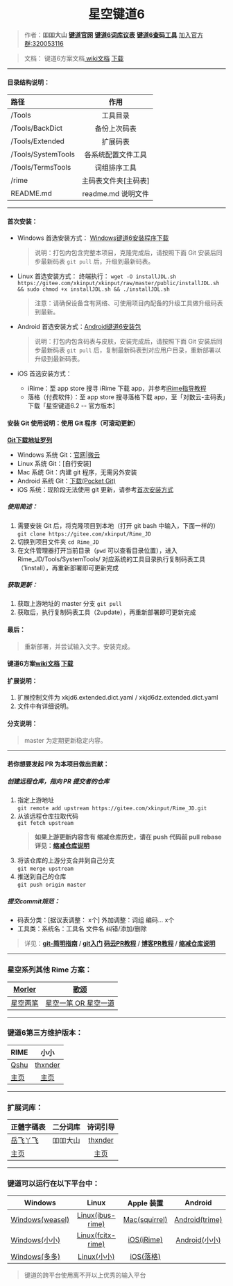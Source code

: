 <h1 align="center">星空键道6</h1>

>作者：**吅吅大山** [**键道官网**][904]  [**键道6词库议表**][916]  [**键道6查码工具**][917]  [加入官方群:320053116][903]

>文档： 键道6方案文档[ wiki文档][921] [下载][920]
---
#### 目录结构说明：

| 路径 | 作用 |
| :-------------|:-------------: |
| /Tools | 工具目录 |
| /Tools/BackDict | 备份上次码表 |
| /Tools/Extended | 扩展码表 |
| /Tools/SystemTools | 各系统配置文件工具 |
| /Tools/TermsTools | 词组排序工具 |
| /rime | 主码表文件夹[主码表] |
| README.md | readme.md 说明文件 |

---

#### 首次安装：
  * Windows 首选安装方式： [Windows键道6安装程序下载][922]  
    > 说明：打包内包含完整本项目，克隆完成后，请按照下面 Git 安装后同步最新码表 `git pull` 后，升级到最新码表。

  * Linux 首选安装方式： 
    终端执行：
    `wget -O installJDL.sh https://gitee.com/xkinput/xkinput/raw/master/public/installJDL.sh && sudo chmod +x installJDL.sh && ./installJDL.sh`

    > 注意：请确保设备含有网络、可使用项目内配备的升级工具做升级码表到最新。

  * Android 首选安装方式：[Android键道6安装包][915]
    > 说明：打包内包含码表与皮肤，安装完成后，请按照下面 Git 安装后同步最新码表 `git pull` 后，复制最新码表到对应用户目录，重新部署以升级到最新码表。
    <a name="ios-install"></a>
  * iOS 首选安装方式：
    - iRime：至 app store 搜寻 iRime 下载 app，并参考[iRime指导教程][913]
    - 落格（付费软件）：至 app store 搜寻落格下载 app，至「对数云-主码表」下载「星空键道6.2 -- 官方版本]

#### 安装 Git 使用说明：使用 Git 程序（可滚动更新）

 **[Git下载地址罗列][918]**

 * Windows 系统 Git：[官网][905]|[微云][912]
 * Linux 系统 Git：[自行安装]
 * Mac 系统 Git：内建 git 程序，无需另外安装
 * Android 系统 Git：[下载(Pocket Git)][910]
 * iOS 系统：现阶段无法使用 git 更新，请参考[首次安装方式](#ios-install)

##### 使用简述：
1. 需要安装 Git 后，将克隆项目到本地（打开 git bash 中输入，下面一样的）
`git clone https://gitee.com/xkinput/Rime_JD`
2. 切换到项目文件夹
`cd Rime_JD`
3. 在文件管理器打开当前目录（`pwd` 可以查看目录位置），进入 Rime_JD/Tools/SystemTools/ 对应系统的工具目录执行复制码表工具（1install），再重新部署即可更新完成

##### 获取更新：
1. 获取上游地址的 master 分支
`git pull`
2. 获取后，执行复制码表工具（2update），再重新部署即可更新完成

#### 最后：
> 重新部署，并尝试输入文字。安装完成。

#### 键道6方案[wiki文档][921] [下载][920]

#### 扩展说明：
1. 扩展控制文件为 xkjd6.extended.dict.yaml / xkjd6dz.extended.dict.yaml
2. 文件中有详细说明。

#### 分支说明：
> master 为定期更新稳定内容。

---
#### 若你想要发起 PR 为本项目做出贡献：

##### 创建远程仓库，指向 PR 提交者的仓库
1. 指定上游地址  
    `git remote add upstream https://gitee.com/xkinput/Rime_JD.git`
2. 从该远程仓库拉取代码  
    `git fetch upstream`
    > **如果上游更新内容含有 缩减仓库历史，请在 push 代码前 pull rebase  
    > 详见：[缩减仓库说明][908]**
3. 将该仓库的上游分支合并到自己分支  
    `git merge upstream`
4. 推送到自己的仓库  
    `git push origin master`

##### 提交commit规范：
* 码表分类：[据议表调整： x个] 外加调整：词组 编码... x个
* 工具类：系统名：工具名 文件名 纠错/添加/删除

> 详见：**[git-简明指南][909] / [git入门][919] [码云PR教程][907] / [博客PR教程][906] / [缩减仓库说明][908]**

---
### 星空系列其他 Rime 方案：

| [Morler][214] | [歌颂][216] |
| ------------- | ---------- |
| [星空两笔][213] | [星空一笔 OR 星空一道][217] |
---
### 键道6第三方维护版本：

| RIME | 小小 | 
| ------------- |:-------------:|
| [Qshu][204] | [thxnder][206] |
| [主页][204] | [主页][205] |
---
### 扩展词库：

| 正體字碼表 | 二分词库 | 诗词引导 | 
| ------------- |:-------------:|:-------------:|
| [岳飞丫飞][207] | 吅吅大山 | [thxnder][206] |
| [主页][207] |   | [主页][206] |
---
### 键道可以运行在以下平台中：

| Windows | Linux | Apple 装置 | Android
| ------------- |:-------------:|:-------------:|:-----:
| [Windows(weasel)][101] | [Linux(ibus-rime)][104] | [Mac(squirrel)][102] | [Android(trime)][105] 
| [Windows(小小)][203] | [Linux(fcitx-rime)][103] | [iOS(iRime)][106] | [Android(小小)][203]
| [Windows(多多)][108] | [Linux(小小)][203] | [iOS(落格)][107]

> 键道的跨平台使用离不开以上优秀的输入平台

[998]: https://gitee.com/thxnder/xxjd/tree/master/release "新版本小小键道"
[999]: https://gitee.com/xkinput/Rime_JD "新版本RIME键道"

[101]: https://github.com/rime/weasel "小狼毫－Rime 輸入法 for Windows"
[102]: https://github.com/rime/squirrel "鼠鬚管－Rime 輸入法 for Mac OS X"
[103]: https://github.com/fcitx/fcitx-rime "fcitx-rime for Linux"
[104]: https://github.com/rime/ibus-rime "ibus-rime for Linux"
[105]: https://github.com/osfans/trime "同文－TRime 輸入法 for Android"
[106]: https://github.com/jimmy54/iRime "iRime 輸入法 for IOS"
[107]: https://im.logcg.com/ "落格输入法 for IOS"
[108]: https://chinput.com/portal.php "多多 for Windows"

[200]: https://github.com/rime "RIME作者地址"
[201]: http://rime.im "rime主页"
[202]: https://github.com/osfans "TRIME作者页面"
[203]: https://github.com/dgod/yong "小小主页"
[204]: https://gitee.com/xkinput/Rime_JD "Rime键道主页"
[205]: http://thxnder.gitee.io/xxjd "小小键道主页"
[206]: https://gitee.com/thxnder "「小小键道」 维护者"
[207]: https://gitee.com/lyserenity/xkjd6 "正体字码表"
[208]: https://gitee.com/xkinput/Rime_JD/releases "发行页"
[209]: https://gitee.com/xkinput/Rime_JD/repository/archive/master.zip "Download"
[210]: https://gitee.com/xkinput/Rime_JD/tree/master/Tools/SystemTools "/Tools/SystemTools"
[211]: https://gitee.com/xkinput/Rime_JD/tree/master/rime "/rime"
[212]: https://gitee.com/xkinput/Rime_JD/tree/master/SystemTools/Android "Android"
[213]: https://gitee.com/morler/rime_xklb "两笔地址"
[214]: https://gitee.com/morler "Morler"
[215]: https://github.com/dzyht/rime_xkyb "一笔地址"
[216]: https://gitee.com/dzyht "歌颂"
[217]: https://gitee.com/dzyht/rime_xkybd "一笔一道地址"

[901]: https://gitee.com/thxnder/xxjd/blob/master/doc/xkjd3.md "星空键道 简明教程"
[902]: http://daniushuangpin.ys168.com "吅吅大山的的网盘"
[903]: https://jq.qq.com/?_wv=1027&k=5sTEYIQ "吅吅大山的QQ群"
[904]: https://xkinput.gitee.io "键道官网"
[905]: https://git-scm.com/ "Git"
[906]: http://www.ruanyifeng.com/blog/2017/07/pull_request.html "阮一峰PR教程"
[907]: http://git.mydoc.io/?t=180700 "码云PR教程"
[908]: http://git.mydoc.io/?t=83153 "码云缩减仓库说明"
[909]: http://rogerdudler.github.io/git-guide/index.zh.html "git - 简明指南"
[910]: http://sj.qq.com/myapp/detail.htm?apkName=com.aor.pocketgit "Pocket Git（口袋Git）"
[911]: https://www.jianguoyun.com/p/DV2MIxsQ67buBhjNl1w "Git坚果云地址"
[912]: https://share.weiyun.com/5xfC9Qk "Git微云地址"
[913]: http://wiki.5koon.com/doku.php?id=simplified "iRime说明地址"
[914]: https://pan.baidu.com/s/1uvTbIKwxzJU-Udk4WeDAwQ "键道6RimeWindows小狼毫引导安装包"
[915]: https://pan.baidu.com/s/1BiXlCS4JualOtXvbbTeAQQ "键道6RimeAndroid同文安装包"
[916]: https://739497722.docs.qq.com/ipGva4mn5bo "键道6词库议表"
[917]: http://xkinput.gitee.io/tools/search "键道6查码工具"
[918]: https://gitee.com/all-about-git "各系统git罗列"
[919]: https://www.liaoxuefeng.com/wiki/0013739516305929606dd18361248578c67b8067c8c017b000/001373962845513aefd77a99f4145f0a2c7a7ca057e7570000 "git入门"
[920]: https://pan.baidu.com/s/1S9ktUAFcqJjjnqovEBSLig "键道6文档"
[921]: https://gitee.com/xkinput/Rime_JD/wikis/pages "键道6wiki文档"
[922]: https://gitee.com/xkinput/Rime_JD/attach_files '附件地址'